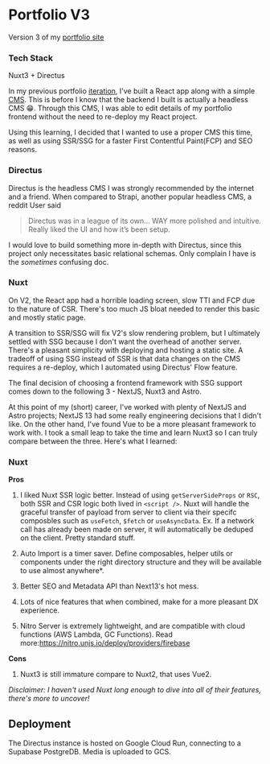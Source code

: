 # Portfolio V3

Version 3 of my [portfolio site](https://lefantan.com)

### **Tech Stack**

Nuxt3 + Directus

In my previous portfolio [iteration](https://lefantan.github.io/portfoliov2-client/), I've built a React app along with a simple [CMS](https://github.com/LefanTan/portfoliov2-server). This is before I know that the backend I built is actually a headless CMS 😁. Through this CMS, I was able to edit details of my portfolio frontend without the need to re-deploy my React project.

Using this learning, I decided that I wanted to use a proper CMS this time, as well as using SSR/SSG for a faster First Contentful Paint(FCP) and SEO reasons.

### Directus

Directus is the headless CMS I was strongly recommended by the internet and a friend. When compared to Strapi, another popular headless CMS, a reddit User said

> Directus was in a league of its own… WAY more polished and intuitive. Really liked the UI and how it’s been setup.

I would love to build something more in-depth with Directus, since this project only necessitates basic relational schemas. Only complain I have is the _sometimes_ confusing doc.

### **Nuxt**

On V2, the React app had a horrible loading screen, slow TTI and FCP due to the nature of CSR. There's too much JS bloat needed to render this basic and mostly static page.

A transition to SSR/SSG will fix V2's slow rendering problem, but I ultimately settled with SSG because I don't want the overhead of another server. There's a pleasant simplicity with deploying and hosting a static site. A tradeoff of using SSG instead of SSR is that data changes on the CMS requires a re-deploy, which I automated using Directus' Flow feature.

The final decision of choosing a frontend framework with SSG support comes down to the following 3 - NextJS, Nuxt3 and Astro.

At this point of my (short) career, I've worked with plenty of NextJS and Astro projects; NextJS 13 had some really engineering decisions that I didn't like. On the other hand, I've found Vue to be a more pleasant framework to work with. I took a small leap to take the time and learn Nuxt3 so I can truly compare between the three. Here's what I learned:

### **Nuxt**

**Pros**

1. I liked Nuxt SSR logic better. Instead of using `getServerSideProps` or `RSC`, both SSR and CSR logic both lived in `<script />`. Nuxt will handle the graceful transfer of payload from server to client via their specifc composbles such as `useFetch`, `$fetch` or `useAsyncData`. Ex. If a network call has already been made on server, it will automatically be deduped on the client. Pretty standard stuff.

2. Auto Import is a timer saver. Define composables, helper utils or components under the right directory structure and they will be available to use almost anywhere\*.

3. Better SEO and Metadata API than Next13's hot mess.

4. Lots of nice features that when combined, make for a more pleasant DX experience.

5. Nitro Server is extremely lightweight, and are compatible with cloud functions (AWS Lambda, GC Functions). Read more:https://nitro.unjs.io/deploy/providers/firebase

**Cons**

1. Nuxt3 is still immature compare to Nuxt2, that uses Vue2.

_Disclaimer: I haven't used Nuxt long enough to dive into all of their features, there's more to uncover!_

## Deployment

The Directus instance is hosted on Google Cloud Run, connecting to a Supabase PostgreDB. Media is uploaded to GCS.

